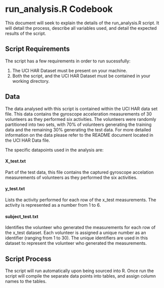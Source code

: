 run_analysis.R Codebook
========================

This document will seek to explain the details of the run_analysis.R script. It will detail the process, describe all variables used, and detail the expected results of the script.

Script Requirements
--------------------

The script has a few requirements in order to run sucessfully:

1. The UCI HAR Dataset must be present on your machine.
2. Both the script, and the UCI HAR Dataset must be contained in your working directory.

Data
-----

The data analysed with this script is contained within the UCI HAR data set file. This data contains the gyroscope acceleration measurements of 30 volunteers as they performed six
activities. The volunteers were randomly partitioned into two sets, with 70% of volunteers generating the training data and the remaining 30% generating the test data. For more
detailed information on the data please refer to the README document located in the UCI HAR Data file.

The specific datapoints used in the analysis are:

#### X_test.txt

Part of the test data, this file contains the captured gyroscope accelation measurements of volunteers as they performed the six activities.

#### y_test.txt

Lists the activity performed for each row of the x_test measurements. The activity is represented as a number from 1 to 6.

#### subject_test.txt

Identifies the volunteer who generated the measurements for each row of the x_test dataset. Each volunteer is assigned a unique number as an identifier (ranging from 1 to 30).
The unique identifiers are used in this dataset to represent the volunteer who generated the measurements.

Script Process
---------------

The script will run automatically upon being sourced into R. Once run the script will compile the separate data points into tables, and assign column names to the tables.
 
